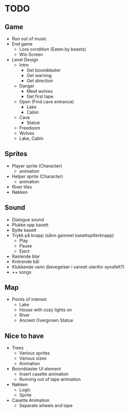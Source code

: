 # TODO

## Game

- Run out of music
- End game
  - Loss condition (Eaten by beasts)
  - Win Screen
- Level Design
  - Intro
    - Get boomblaster
    - Get warning
    - Get direction
  - Danger
    - Meet wolves
    - Get first tape
  - Open (Find cave entrance)
    - Lake
    - Cabin
  - Cave
    - Statue
  - Freedoom
  - Wolves
  - Lake, Cabin

## Sprites

- Player sprite (Character)
  - animation
- Helper sprite (Character)
  - animation
- River tiles
- Nøkken

## Sound

- Dialogue sound
- Plukke opp kasett
- Bytte kasett
- Trykk på knapp (sånn gammel kasettspillerknapp)
  - Play
  - Pause
  - Eject
- Raslende blar
- Knitrende bål
- Klukkende vann (bevegelser i vannet utenfor synsfelt?)
- ++ songs

## Map

- Points of interest
  - Lake
  - House with cozy lights on
  - River
  - Ancient Overgrown Statue

## Nice to have

- Trees
  - Various sprites
  - Various sizes
  - Animation
- Boomblaster UI element
  - Insert casette animation
  - Running out of tape animation
- Nøkken
  - Logic
  - Sprite
- Casette Animation
  - Separate wheels and tape
